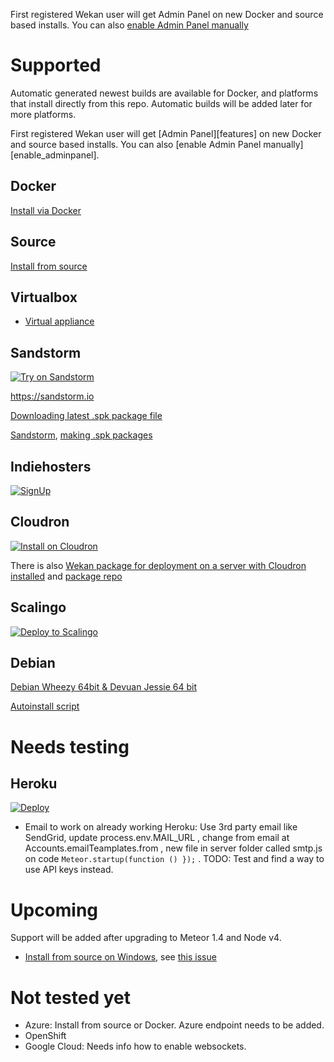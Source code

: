 First registered Wekan user will get Admin Panel on new Docker and source based
installs. You can also [enable Admin Panel manually](https://github.com/wekan/wekan/blob/devel/CHANGELOG.md#v0111-rc2-2017-03-05-wekan-prerelease)

# Supported

Automatic generated newest builds are available for Docker, and platforms that
install directly from this repo. Automatic builds will be added later for more
platforms.

First registered Wekan user will get [Admin Panel][features] on new
Docker and source based installs. You can also
[enable Admin Panel manually][enable_adminpanel].

## Docker

[Install via Docker](https://github.com/wekan/wekan/wiki/Docker)

## Source

[Install from source][install_source]

## Virtualbox

* [Virtual appliance](https://github.com/wekan/wekan/wiki/virtual-appliance)

## Sandstorm

[![Try on Sandstorm][sandstorm_button]][sandstorm_appdemo]

https://sandstorm.io

[Downloading latest .spk package file](https://github.com/wekan/wekan/issues/998)

[Sandstorm](https://sandstorm.io), [making .spk packages](https://github.com/wekan/wekan/issues/823)

## Indiehosters

[![SignUp][indiehosters_button]][indiehosters_saas]

## Cloudron

[![Install on Cloudron][cloudron_button]][cloudron_install]

There is also [Wekan package for deployment on a server with Cloudron installed](https://cloudron.io/store/io.wekan.cloudronapp.html) and [package repo](https://git.cloudron.io/cloudron/wekan-app)

## Scalingo

[![Deploy to Scalingo][scalingo_button]][scalingo_deploy]

## Debian

[Debian Wheezy 64bit & Devuan Jessie 64 bit][debian_wheezy_devuan_jessie]

[Autoinstall script][autoinstall]

# Needs testing

## Heroku 

[![Deploy][heroku_button]][heroku_deploy]

* Email to work on already working Heroku: Use 3rd party email like SendGrid, update process.env.MAIL_URL ,
change from email at Accounts.emailTeamplates.from , new file in server folder called smtp.js on code
`Meteor.startup(function () });` . TODO: Test and find a way to use API keys instead.

# Upcoming

Support will be added after upgrading to Meteor 1.4 and Node v4.

* [Install from source on Windows][installsource_windows], see [this issue](https://github.com/wekan/wekan/issues/977)

# Not tested yet

* Azure: Install from source or Docker. Azure endpoint needs to be added.
* OpenShift
* Google Cloud: Needs info how to enable websockets.

[install_source]: https://github.com/wekan/wekan/wiki/Install-and-Update#install-manually-from-source
[installsource_windows]: https://github.com/wekan/wekan/wiki/Install-Wekan-from-source-on-Windows
[cloudron_button]: https://cloudron.io/img/button.svg
[cloudron_install]: https://cloudron.io/button.html?app=io.wekan.cloudronapp
[docker_image]: https://hub.docker.com/r/wekanteam/wekan/
[heroku_button]: https://www.herokucdn.com/deploy/button.png
[heroku_deploy]: https://heroku.com/deploy?template=https://github.com/wekan/wekan/tree/master
[indiehosters_button]: https://indie.host/signup.png
[indiehosters_saas]: https://indiehosters.net/shop/product/wekan-20
[sandstorm_button]: https://img.shields.io/badge/try-Wekan%20on%20Sandstorm-783189.svg
[sandstorm_appdemo]: https://demo.sandstorm.io/appdemo/m86q05rdvj14yvn78ghaxynqz7u2svw6rnttptxx49g1785cdv1h
[scalingo_button]: https://cdn.scalingo.com/deploy/button.svg
[scalingo_deploy]: https://my.scalingo.com/deploy?source=https://github.com/wekan/wekan#master
[wekan_mongodb]: https://github.com/wekan/wekan-mongodb
[wekan_postgresql]: https://github.com/wekan/wekan-postgresql
[wekan_cleanup]: https://github.com/wekan/wekan-cleanup
[wekan_logstash]: https://github.com/wekan/wekan-logstash
[autoinstall]: https://github.com/wekan/wekan-autoinstall
[autoinstall_issue]: https://github.com/anselal/wekan/issues/18
[debian_wheezy_devuan_jessie]: https://github.com/soohwa/sps/blob/master/example/docs/1/wekan.md
